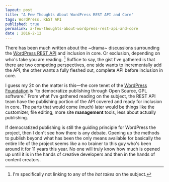 ```yaml
---
layout: post
title: "A Few Thoughts About WordPress REST API and Core"
tags: WordPress, REST API
published: true
permalink: a-few-thoughts-about-wordpress-rest-api-and-core
date : 2016-2-12
---
```


There has been much written about the ~drama~ discussions surrounding the [WordPress REST API](http://v2.wp-api.org) and inclusion in core. Or exclusion, depending on who's take you are reading. [^1] Suffice to say, the gist I've gathered is that there are two competing perspectives, one side wants to incrementally add the API, the other wants a fully fleshed out, complete API before inclusion in core.

I guess my 2¢ on the matter is this—the core tenet of the [WordPress Foundation](http://wordpressfoundation.org) is “to democratize publishing through Open Source, GPL software.” From what I've gathered reading on the subject, the REST API team have the publishing portion of the API covered and ready for inclusion in core. The parts that would come (much) later would be things like the customizer, file editing, more site **management** tools, less about actually publishing.

If democratized publishing is still the guiding principle for WordPress the project, then I don't see how there is any debate. Opening up the methods to publish beyond what has been the only means available for basically the entire life of the project seems like a no brainer to this guy who's been around it for 11 years this year. No one will truly know how much is opened up until it is in the hands of creative developers and then in the hands of content creators.


[^1]: I'm specifically not linking to any of the *hot takes* on the subject.

 <a href="https://brid.gy/publish/twitter"></a>
